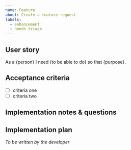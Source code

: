 ```yaml
---
name: Feature
about: Create a feature request
labels:
  - enhancement
  - needs triage
---
```


## User story

As a {person} I need {to be able to do} so that {purpose}.

## Acceptance criteria

- [ ] criteria one
- [ ] criteria two

## Implementation notes & questions

## Implementation plan

_To be written by the developer_
